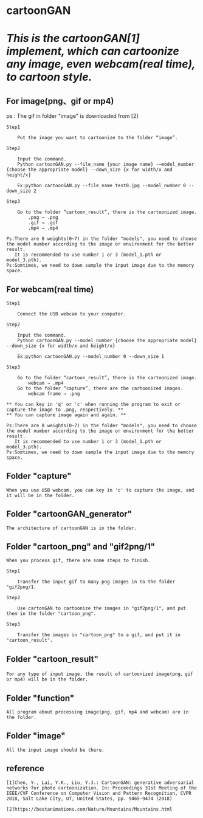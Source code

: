 # cartoonGAN

# *This is the cartoonGAN[1] implement, which can cartoonize any image, even webcam(real time), to cartoon style.*

## For image(png、gif or mp4)
ps : The gif in folder "image" is downloaded from [2]

    Step1
    
        Put the image you want to cartoonize to the folder “image”.

    Step2
    
        Input the command.
        Python cartoonGAN.py --file_name {your image name} -–model_number {choose the appropriate model} --down_size {x for width/x and height/x}

        Ex:python cartoonGAN.py --file_name test0.jpg --model_number 0 --down_size 2

    Step3
    
        Go to the folder “cartoon_result”, there is the cartoonized image.
            .png → .png
            .gif → .gif
            .mp4 → .mp4

    Ps:There are 8 weights(0~7) in the folder "models", you need to choose the model number according to the image or environment for the better result.
       It is recommended to use number 1 or 3 (model_1.pth or model_3.pth).
    Ps:Somtimes, we need to down sample the input image due to the memory space.


## For webcam(real time)

    Step1
    
        Connect the USB webcam to your computer.

    Step2
    
        Input the command.
        Python cartoonGAN.py --model_number {choose the appropriate model} --down_size {x for width/x and height/x}

        Ex:python cartoonGAN.py --model_number 0 --down_size 1

    Step3
    
        Go to the folder “cartoon_result”, there is the cartoonized image.
            webcam → .mp4
        Go to the folder “capture”, there are the cartoonized images.
            webcam frame → .png

    ** You can key in 'q' or 'c' when running the program to exit or capture the image to .png, respectively. **
    ** You can capture image again and again. **

    Ps:There are 8 weights(0~7) in the folder "models", you need to choose the model number according to the image or environment for the better result.
       It is recommended to use number 1 or 3 (model_1.pth or model_3.pth).
    Ps:Somtimes, we need to down sample the input image due to the memory space.
    

## Folder "capture"

    When you use USB webcam, you can key in 'c' to capture the image, and it will be in the folder.

## Folder "cartoonGAN_generator"

    The architecture of cartoonGAN is in the folder.

## Folder "cartoon_png" and "gif2png/1"

    When you process gif, there are some steps to finish.
    
    Step1
    
        Transfer the input gif to many png images in to the folder "gif2png/1.
    
    Step2
    
        Use cartonGAN to cartoonize the images in "gif2png/1", and put them in the folder "cartoon_png".
    
    Step3
    
        Transfer the images in "cartoon_png" to a gif, and put it in "cartoon_result".

## Folder "cartoon_result"

    For any type of input image, the result of cartoonized image(png、gif or mp4) will be in the folder.

## Folder "function"

    All program about processing image(png, gif, mp4 and webcam) are in the folder.

## Folder "image"

    All the input image should be there.

## reference

    [1]Chen, Y., Lai, Y.K., Liu, Y.J.: CartoonGAN: generative adversarial networks for photo cartoonization. In: Proceedings 31st Meeting of the IEEE/CVF Conference on Computer Vision and Pattern Recognition, CVPR 2018, Salt Lake City, UT, United States, pp. 9465–9474 (2018)
    
    [2]https://bestanimations.com/Nature/Mountains/Mountains.html
